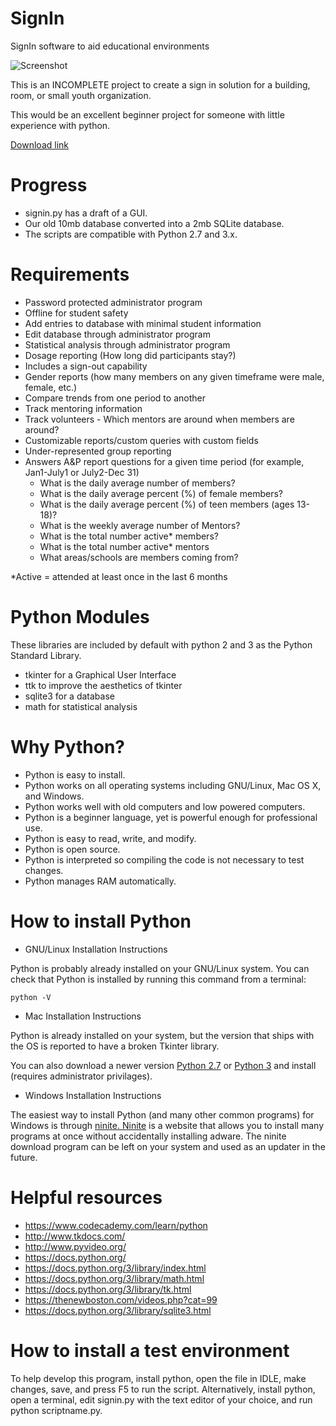 # SignIn
SignIn software to aid educational environments

![Screenshot](https://github.com/TechnologyClassroom/SignIn/blob/master/SignIn.PNG?raw=true "Screenshot")

This is an INCOMPLETE project to create a sign in solution for a building, room, or small youth organization.

This would be an excellent beginner project for someone with little experience with python.

<a href="https://github.com/TechnologyClassroom/SignIn/archive/master.zip">Download link</a>

# Progress
- signin.py has a draft of a GUI.
- Our old 10mb database converted into a 2mb SQLite database.
- The scripts are compatible with Python 2.7 and 3.x.


# Requirements
* Password protected administrator program
* Offline for student safety
* Add entries to database with minimal student information
* Edit database through administrator program
* Statistical analysis through administrator program
* Dosage reporting (How long did participants stay?)
* Includes a sign-out capability
* Gender reports (how many members on any given timeframe were male, female, etc.)
* Compare trends from one period to another
* Track mentoring information
* Track volunteers - Which mentors are around when members are around?
* Customizable reports/custom queries with custom fields
* Under-represented group reporting
* Answers A&P report questions for a given time period (for example, Jan1-July1 or July2-Dec 31)
  * What is the daily average number of members?
  * What is the daily average percent (%) of female members?
  * What is the daily average percent (%) of teen members (ages 13-18)?
  * What is the weekly average number of Mentors?
  * What is the total number active* members?
  * What is the total number active* mentors
  * What areas/schools are members coming from?

*Active = attended at least once in the last 6 months



# Python Modules
These libraries are included by default with python 2 and 3 as the Python Standard Library.

- tkinter for a Graphical User Interface
- ttk to improve the aesthetics of tkinter
- sqlite3 for a database
- math for statistical analysis


# Why Python?

- Python is easy to install.
- Python works on all operating systems including GNU/Linux, Mac OS X, and Windows.
- Python works well with old computers and low powered computers.
- Python is a beginner language, yet is powerful enough for professional use.
- Python is easy to read, write, and modify.
- Python is open source.
- Python is interpreted so compiling the code is not necessary to test changes.
- Python manages RAM automatically.


# How to install Python

  * GNU/Linux Installation Instructions

Python is probably already installed on your GNU/Linux system.  You can check that Python is installed by running this command from a terminal:

    python -V

  * Mac Installation Instructions

Python is already installed on your system, but the version that ships with the OS is reported to have a broken Tkinter library.

You can also download a newer version <a href="https://www.python.org/ftp/python/2.7.11/python-2.7.11-macosx10.6.pkg">Python 2.7</a> or <a href="https://www.python.org/ftp/python/3.5.1/python-3.5.1-macosx10.6.pkg">Python 3</a> and install (requires administrator privilages).

  * Windows Installation Instructions

The easiest way to install Python (and many other common programs) for Windows is through <a href="https://ninite.com/python/">ninite.  Ninite</a> is a website that allows you to install many programs at once without accidentally installing adware.  The ninite download program can be left on your system and used as an updater in the future.


# Helpful resources

- https://www.codecademy.com/learn/python
- http://www.tkdocs.com/
- http://www.pyvideo.org/
- https://docs.python.org/
- https://docs.python.org/3/library/index.html
- https://docs.python.org/3/library/math.html
- https://docs.python.org/3/library/tk.html
- https://thenewboston.com/videos.php?cat=99
- https://docs.python.org/3/library/sqlite3.html

# How to install a test environment

To help develop this program, install python, open the file in IDLE, make changes, save, and press F5 to run the script.  Alternatively, install python, open a terminal, edit signin.py with the text editor of your choice, and run python scriptname.py.

